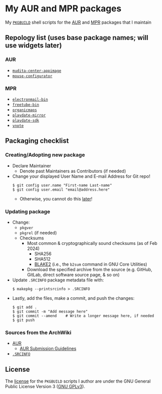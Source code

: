 # My AUR and MPR packages
My [`PKGBUILD`](https://wiki.archlinux.org/title/PKGBUILD) shell scripts for
the [AUR](https://en.wikipedia.org/wiki/Arch_Linux#Arch_User_Repository_(AUR))
and [MPR](https://mpr.makedeb.org/) packages that I maintain

## Repology list (uses base package names; will use widgets later)
### AUR
* [`mudita-center-appimage`](https://repology.org/project/mudita-center-appimage/versions)
* [`mouse-configurator`](https://repology.org/project/mouse-configurator/versions)
### MPR
* [`electronmail-bin`](https://repology.org/project/electronmail/versions)
* [`freetube-bin`](https://repology.org/project/freetube/versions)
* [`organicmaps`](https://repology.org/project/organicmaps/versions)
* [`playdate-mirror`](https://repology.org/project/playdate-mirror/versions)
* [`playdate-sdk`](https://repology.org/project/playdate-sdk/versions)
* [`vnote`](https://repology.org/project/vnote/versions)

## Packaging checklist
### Creating/Adopting new package
* Declare Maintainer
    * Denote past Maintainers as Contributors (if needed)
* Change your displayed User Name and E-mail Address for Git repo!
  ```
  $ git config user.name "First-name Last-name"
  $ git config user.email "email@address.here"
  ```
    * Otherwise, you cannot do this [later](https://wiki.archlinux.org/title/AUR_submission_guidelines#Publishing_new_package_content)!

### Updating package
* Change:
    * `pkgver`
    * `pkgrel` (if needed)
    * Checksums
        * Most common & cryptographically sound checksums (as of Feb 2024)
            * SHA256
            * SHA512
            * [BLAKE2](https://en.wikipedia.org/wiki/BLAKE_(hash_function)#Users_of_BLAKE2) (i.e., the `b2sum` command in GNU Core Utilities)
        * Download the specified archive from the source (e.g. GitHub, GitLab, direct software source page, & so on)
* Update `.SRCINFO` package metadata file with:
  ```
  $ makepkg --printsrcinfo > .SRCINFO
  ```
* Lastly, add the files, make a commit, and push the changes:
  ```
  $ git add .
  $ git commit -m "Add message here"
  $ git commit --amend    # Write a longer message here, if needed
  $ git push
  ```
### Sources from the ArchWiki
* [AUR](https://wiki.archlinux.org/title/Arch_User_Repository)
    * [AUR Submission Guidelines](https://wiki.archlinux.org/title/AUR_submission_guidelines)
* [`.SRCINFO`](https://wiki.archlinux.org/title/.SRCINFO)

## License
The [license](LICENSE) for the `PKGBUILD` scripts I author are under the GNU
General Public License Version 3
([GNU GPLv3](https://en.wikipedia.org/wiki/GNU_General_Public_License#Version_3)).

